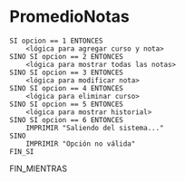# PromedioNotas
    SI opcion == 1 ENTONCES
        <lógica para agregar curso y nota>
    SINO SI opcion == 2 ENTONCES
        <lógica para mostrar todas las notas>
    SINO SI opcion == 3 ENTONCES
        <lógica para modificar nota>
    SINO SI opcion == 4 ENTONCES
        <lógica para eliminar curso>
    SINO SI opcion == 5 ENTONCES
        <lógica para mostrar historial>
    SINO SI opcion == 6 ENTONCES
        IMPRIMIR "Saliendo del sistema..."
    SINO
        IMPRIMIR "Opción no válida"
    FIN_SI
FIN_MIENTRAS
